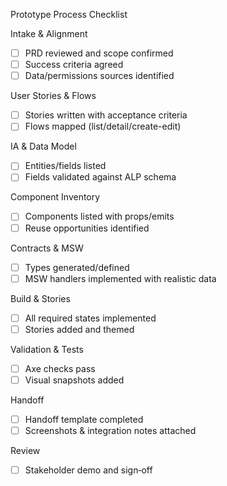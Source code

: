 Prototype Process Checklist

Intake & Alignment
- [ ] PRD reviewed and scope confirmed
- [ ] Success criteria agreed
- [ ] Data/permissions sources identified

User Stories & Flows
- [ ] Stories written with acceptance criteria
- [ ] Flows mapped (list/detail/create-edit)

IA & Data Model
- [ ] Entities/fields listed
- [ ] Fields validated against ALP schema

Component Inventory
- [ ] Components listed with props/emits
- [ ] Reuse opportunities identified

Contracts & MSW
- [ ] Types generated/defined
- [ ] MSW handlers implemented with realistic data

Build & Stories
- [ ] All required states implemented
- [ ] Stories added and themed

Validation & Tests
- [ ] Axe checks pass
- [ ] Visual snapshots added

Handoff
- [ ] Handoff template completed
- [ ] Screenshots & integration notes attached

Review
- [ ] Stakeholder demo and sign‑off


